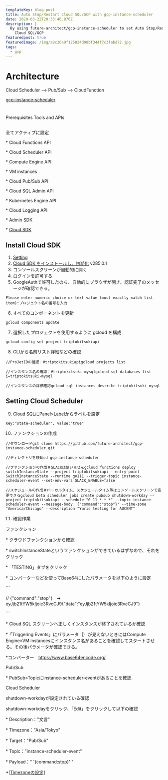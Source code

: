```yaml
---
templateKey: blog-post
title: Auto Stop/Restart Cloud SQL/GCP with gcp-instance-scheduler
date: 2020-03-22T20:33:46.876Z
description: |
  By using future-architect/gcp-instance-scheduler to set Auto Stop/Restart
    Cloud SQL/GCP
featuredpost: true
featuredimage: /img/a8c20a9f125824d98bf344f7c3fabd72.jpg
tags:
  - gcp
---
```

# Architecture

Cloud Scheduler --> Pub/Sub --> CloudFunction

[gcp-instance-scheduler](https://cloud.google.com/scheduler/docs/start-and-stop-compute-engine-instances-on-a-schedule)

# 

Prerequisites Tools and APIs

## 

全てアクティブに設定

\* Cloud Functions API

\* Cloud Scheduler API

\* Compute Engine API

\* VM instances

\* Cloud Pub/Sub API

\* Cloud SQL Admin API

\* Kubernetes Engine API

\* Cloud Logging API

\* Admin SDK

\* [Cloud SDK](https://cloud.google.com/sdk/docs)

## Install Cloud SDK

1. [Setting](https://cloud.google.com/scheduler/docs/setup)
2. [Cloud SDK をインストールし、初期化](https://cloud.google.com/sdk/docs)
   v285.0.1
3. コンソールスクリーンが自動的に開く
4. ログインを許可する
5. GoogleAuthで許可したのち、自動的にブラウザが開き、認証完了のメッセージが確認できる。


```
Please enter numeric choice or text value (must exactly match list item):プロジェクト名の番号を入力
```

6. すべてのコンポーネントを更新


```
gcloud components update
```

7. 選択したプロジェクトを使用するように gcloud を構成


```
gcloud config set project triptokitsukiapi
```

8. CLIから名前リスト詳細などの確認


```
//ProJetIDの確認：#triptokitsukiapigcloud projects list
```

```
//インスタンス名の確認：#triptokitsuki-mysqlgcloud sql databases list -i=triptokitsuki-mysql
```

```
//インスタンスの詳細確認gcloud sql instances describe triptokitsuki-mysql
```

## 

## Setting Cloud Scheduler

9. Cloud SQLにPanel>Labelからラベルを設定


```
Key:"state-scheduler", value:"true"
```

10. ファンクションの作成


```
//ダウンロードgit clone https://github.com/future-architect/gcp-instance-scheduler.git
```

```
//ディレクトリを移動cd gcp-instance-scheduler
```

```
//ファンクションの作成＃SLACKは使いませんgcloud functions deploy switchInstanceState --project triptokitsukiapi --entry-point SwitchInstanceState --runtime go111 --trigger-topic instance-scheduler-event --set-env-vars SLACK_ENABLE=false
```

```
//スケジュールの作成＃ローカルタイム、スケジュールタイム等はコンソールスクリーンで変更できるgcloud beta scheduler jobs create pubsub shutdown-workday --project triptokitsukiapi --schedule "0 11 * * *" --topic instance-scheduler-event --message-body '{"command":"stop"}' --time-zone "America/Chicago" --description "Yuris testing for AUCENT"
```

11. 確認作業

ファンクション

\* クラウドファンクションから確認

\* switchInstanceStateというファンクションができているはずなので、それをクリック

\* 「TESTING」タブをクリック

\* コンバーターなどを使ってBase64にしたパラメータを以下のように設定

\`\``

// {"command":"stop"}　➔　eyJjb21tYW5kIjoic3RvcCJ9{"data":"eyJjb21tYW5kIjoic3RvcCJ9"}

\`\``

\* Cloud SQL スクリーンへ正しくインスタンスが終了されているか確認

\*「Triggering Events」にパラメータ｛｝が見えないときにはCompute Engine>VM instancesにインスタンス名があることを確認してスタートさせる。その後パラメータが確認できる。

\*コンバーター　https://www.base64encode.org/

 Pub/Sub

\* PubSub>Topicにinstance-scheduler-eventがあることを確認

  Cloud Scheduler

shutdown-workdayが設定されている確認

shutdown-workdayをクリック、「Edit」をクリックして以下の確認

\* Description："文言"

\* Timezone："Asia/Tokyo"

\* Target："Pub/Sub"

\* Topic："instance-scheduler-event"

\* Payload：" '{command:stop}' "

\*[[Timezoneの設定](https://cloud.google.com/scheduler/docs/configuring/cron-job-schedules?&_ga=2.126554309.-97734128.1583107689&_gac=1.15193796.1584735989.Cj0KCQjw09HzBRDrARIsAG60GP9vWXwJSKzEVNcIeYnS5IX5dh-v3nYqXbiN8TGS_cj84VXQryifK40aAqx6EALw_wcB#defining_the_job_schedule)]
